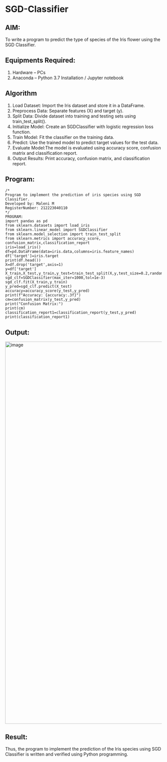 # SGD-Classifier
## AIM:
To write a program to predict the type of species of the Iris flower using the SGD Classifier.

## Equipments Required:
1. Hardware – PCs
2. Anaconda – Python 3.7 Installation / Jupyter notebook

## Algorithm
1. Load Dataset: Import the Iris dataset and store it in a DataFrame.
2. Preprocess Data: Separate features (X) and target (y).
3. Split Data: Divide dataset into training and testing sets using train_test_split().
4. Initialize Model: Create an SGDClassifier with logistic regression loss function.
5. Train Model: Fit the classifier on the training data.
6. Predict: Use the trained model to predict target values for the test data.
7. Evaluate Model:The model is evaluated using accuracy score, confusion matrix and classification report.
8. Output Results: Print accuracy, confusion matrix, and classification report.
   

## Program:
```
/*
Program to implement the prediction of iris species using SGD Classifier.
Developed by: Maleni M
RegisterNumber: 212223040110
*/
PROGRAM:
import pandas as pd
from sklearn.datasets import load_iris
from sklearn.linear_model import SGDClassifier
from sklearn.model_selection import train_test_split
from sklearn.metrics import accuracy_score, confusion_matrix,classification_report
iris=load_iris()
df=pd.DataFrame(data=iris.data,columns=iris.feature_names)
df['target']=iris.target
print(df.head())
X=df.drop('target',axis=1)
y=df['target']
X_train,X_test,y_train,y_test=train_test_split(X,y,test_size=0.2,random_state=42)
sgd_clf=SGDClassifier(max_iter=1000,tol=1e-3)
sgd_clf.fit(X_train,y_train)
y_pred=sgd_clf.predict(X_test)
accuracy=accuracy_score(y_test,y_pred)
print(f"Accuracy: {accuracy:.3f}")
cm=confusion_matrix(y_test,y_pred)
print("Confusion Matrix:")
print(cm)
classification_report1=classification_report(y_test,y_pred)
print(classification_report1)

```

## Output:
<img width="1578" height="1228" alt="image" src="https://github.com/user-attachments/assets/d48e4b23-79fa-4aa0-a622-2221bc2c3877" />



## Result:
Thus, the program to implement the prediction of the Iris species using SGD Classifier is written and verified using Python programming.
